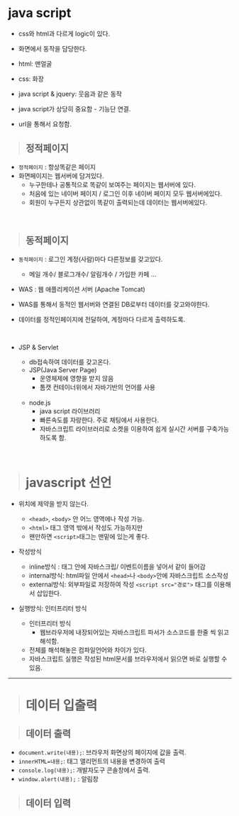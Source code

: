 # java script

- css와 html과 다르게 logic이 있다.
- 화면에서 동작을 담당한다.
- html: 맨얼굴
- css: 화장
- java script  & jquery: 웃음과 같은 동작

- java script가 상당히 중요함 - 기능단 연결.

- url을 통해서 요청함.

> ## 정적페이지

- `정적페이지` : 항상똑같은 페이지
- 화면페이지는 웹서버에 담겨있다.
  - 누구한테나 공통적으로 똑같이 보여주는 페이지는 웹서버에 있다.
  - 처음에 있는 네이버 페이지 / 로그인 이후 네이버 페이지 모두 웹서버에있다.
  - 회원이 누구든지 상관없이 똑같이 출력되는데 데이터는 웹서버에있다.

<BR>

> ## 동적페이지

- `동적페이지` : 로그인 계정(사람)마다 다른정보를 갖고있다.
  - 메일 개수/ 블로그개수/ 알림개수 / 가입한 카페 ...

- WAS : 웹 애플리케이션 서버 (Apache Tomcat)
- WAS를 통해서 동적인 웹서버와 연결된 DB로부터 데이터를 갖고와야한다.
- 데이터를 정적인페이지에 전달하여, 계정마다 다르게 출력하도록.

<BR>

- JSP & Servlet
  - db접속하여 데이터를 갖고온다.
  - JSP(Java Server Page)
    - 운영체제에 영향을 받지 않음
    - 톰캣 컨테이너위에서 자바기반의 언어를 사용

  <br>

  - node.js
    - java script 라이브러리
    - 빠른속도를 자랑한다. 주로 채팅에서 사용한다.
    - 자바스크립트 라이브러리로 소켓을 이용하여 쉽게 실시간 서버를 구축가능하도록 함.

<br>


> # javascript 선언

- 위치에 제약을 받지 않는다.
  - `<head>`, `<body>` 안 어느 영역에나 작성 가능.
  - `<html>` 태그 영역 밖에서 작성도 가능하지만
  - 왠만하면 `<script>`태그는 맨밑에 있는게 좋다.

- 작성방식
  - inline방식 : 태그 안에 자바스크립/ 이벤트이름을 넣어서 같이 들어감
  - internal방식: html파일 안에서 `<head>`나 `<body>`안에 자바스크립트 소스작성
  - external방식: 외부파일로 저장하여 작성 `<script src="경로">` 태그를 이용해서 삽입한다.

- 실행방식: 인터프리터 방식
  - 인터프리터 방식
    - 웹브라우저에 내장되어있는 자바스크립트 파서가 소스코드를 한줄 씩 읽고 해석함.
  - 전체를 해석해놓은 컴파일언어와 차이가 있다.
  - 자바스크립트 실행은 작성된 html문서를 브라우저에서 읽으면 바로 실행할 수있음.


<hr>

> # 데이터 입출력

> ## 데이터 출력

- `document.write(내용);`: 브라우저 화면상의 페이지에 값을 출력.
- `innerHTML=내용;`: 태그 앨리먼트의 내용을 변경하여 출력
- `console.log(내용);`: 개발자도구 콘솔창에서 출력.
- `window.alert(내용);` : 알림창

> ## 데이터 입력
